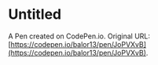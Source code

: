 # Untitled

A Pen created on CodePen.io. Original URL: [https://codepen.io/balor13/pen/JoPVXvB](https://codepen.io/balor13/pen/JoPVXvB).

